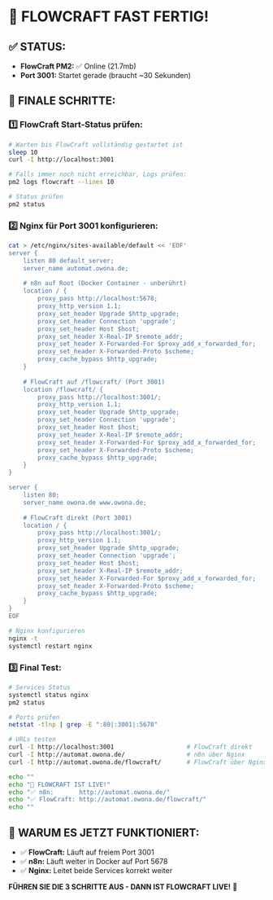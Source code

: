 # 🎉 FLOWCRAFT FAST FERTIG!

## ✅ STATUS:
- **FlowCraft PM2:** ✅ Online (21.7mb)
- **Port 3001:** Startet gerade (braucht ~30 Sekunden)

## 🔧 FINALE SCHRITTE:

### **1️⃣ FlowCraft Start-Status prüfen:**
```bash
# Warten bis FlowCraft vollständig gestartet ist
sleep 10
curl -I http://localhost:3001

# Falls immer noch nicht erreichbar, Logs prüfen:
pm2 logs flowcraft --lines 10

# Status prüfen
pm2 status
```

### **2️⃣ Nginx für Port 3001 konfigurieren:**
```bash
cat > /etc/nginx/sites-available/default << 'EOF'
server {
    listen 80 default_server;
    server_name automat.owona.de;
    
    # n8n auf Root (Docker Container - unberührt)
    location / {
        proxy_pass http://localhost:5678;
        proxy_http_version 1.1;
        proxy_set_header Upgrade $http_upgrade;
        proxy_set_header Connection 'upgrade';
        proxy_set_header Host $host;
        proxy_set_header X-Real-IP $remote_addr;
        proxy_set_header X-Forwarded-For $proxy_add_x_forwarded_for;
        proxy_set_header X-Forwarded-Proto $scheme;
        proxy_cache_bypass $http_upgrade;
    }
    
    # FlowCraft auf /flowcraft/ (Port 3001)
    location /flowcraft/ {
        proxy_pass http://localhost:3001/;
        proxy_http_version 1.1;
        proxy_set_header Upgrade $http_upgrade;
        proxy_set_header Connection 'upgrade';
        proxy_set_header Host $host;
        proxy_set_header X-Real-IP $remote_addr;
        proxy_set_header X-Forwarded-For $proxy_add_x_forwarded_for;
        proxy_set_header X-Forwarded-Proto $scheme;
        proxy_cache_bypass $http_upgrade;
    }
}

server {
    listen 80;
    server_name owona.de www.owona.de;
    
    # FlowCraft direkt (Port 3001)
    location / {
        proxy_pass http://localhost:3001/;
        proxy_http_version 1.1;
        proxy_set_header Upgrade $http_upgrade;
        proxy_set_header Connection 'upgrade';
        proxy_set_header Host $host;
        proxy_set_header X-Real-IP $remote_addr;
        proxy_set_header X-Forwarded-For $proxy_add_x_forwarded_for;
        proxy_set_header X-Forwarded-Proto $scheme;
        proxy_cache_bypass $http_upgrade;
    }
}
EOF

# Nginx konfigurieren
nginx -t
systemctl restart nginx
```

### **3️⃣ Final Test:**
```bash
# Services Status
systemctl status nginx
pm2 status

# Ports prüfen
netstat -tlnp | grep -E ":80|:3001|:5678"

# URLs testen
curl -I http://localhost:3001                    # FlowCraft direkt
curl -I http://automat.owona.de/                 # n8n über Nginx
curl -I http://automat.owona.de/flowcraft/       # FlowCraft über Nginx

echo ""
echo "🎉 FLOWCRAFT IST LIVE!"
echo "✅ n8n:       http://automat.owona.de/"
echo "✅ FlowCraft: http://automat.owona.de/flowcraft/"
echo ""
```

## 🎯 **WARUM ES JETZT FUNKTIONIERT:**
- ✅ **FlowCraft:** Läuft auf freiem Port 3001
- ✅ **n8n:** Läuft weiter in Docker auf Port 5678
- ✅ **Nginx:** Leitet beide Services korrekt weiter

**FÜHREN SIE DIE 3 SCHRITTE AUS - DANN IST FLOWCRAFT LIVE!** 🚀

